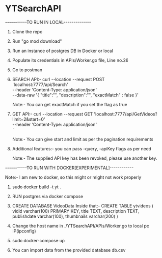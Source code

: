 # YTSearchAPI
-----------TO RUN IN LOCAL--------------
1) Clone the repo
2) Run "go mod download"
3) Run an instance of postgres DB in Docker or local
4) Populate its credentials in APIs/Worker.go file, Line no.26
5) Go to postman
5) SEARCH API:- 
    curl --location --request POST 'localhost:7777/api/Search' \
        --header 'Content-Type: application/json' \
        --data-raw '{
            "title":"",
            "description":"",
            "exactMatch" : false
        }'  

    Note:- You can get exactMatch if you set the flag as true

6) GET API:-
    curl --location --request GET 'localhost:7777/api/GetVideos?limit=2&start=0' \
    --header 'Content-Type: application/json' \
    '

    Note:- You can give start and limit as per the pagination requirements
7) Additional features:-
    you can pass -query, -apiKey flags as per need

    Note:- The supplied API key has been revoked, please use another key.

    


-----------TO RUN WITH DOCKER[EXPERIMENTAL]------------

Note:- I am new to docker, so this might or  might not work properly
1) sudo docker build -t yt .

2) RUN postgres via docker compose

3) CREATE DATABASE VideoData 
   Inside that:- 
   CREATE TABLE ytvideos (
        vidid varchar(100) PRIMARY KEY,
        title TEXT,
        description TEXT,
        publishdate varchar(100),
        thumbnails varchar(200)
    )
4) Change the host name in ./YTSearchAPI/APIs/Worker.go to local pc IP(ipconfig)
5) sudo docker-compose up
6) You can import data from the provided database db.csv